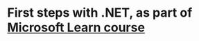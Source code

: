 # First steps with .NET, as part of [Microsoft Learn course](https://docs.microsoft.com/en-us/learn/paths/build-dotnet-applications-csharp/)
